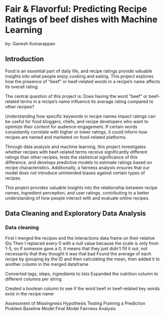 # Fair & Flavorful: Predicting Recipe Ratings of beef dishes with Machine Learning

by: Ganesh Kumarappan

## Introduction

Food is an essential part of daily life, and recipe ratings provide valuable insights into what people enjoy cooking and eating. This project explores how the presence of "beef" or beef-related words in a recipe’s name affects its overall rating.

The central question of this project is:
Does having the word "beef" or beef-related terms in a recipe’s name influence its average rating compared to other recipes?

Understanding how specific keywords in recipe names impact ratings can be useful for food bloggers, chefs, and recipe developers who want to optimize their content for audience engagement. If certain words consistently correlate with higher or lower ratings, it could inform how recipes are named and marketed on food-related platforms.

Through data analysis and machine learning, this project investigates whether recipes with beef-related terms receive significantly different ratings than other recipes, tests the statistical significance of this difference, and develops predictive models to estimate ratings based on recipe characteristics. Additionally, a fairness analysis ensures that our model does not introduce unintended biases against certain types of recipes.

This project provides valuable insights into the relationship between recipe names, ingredient perception, and user ratings, contributing to a better understanding of how people interact with and evaluate online recipes.


## Data Cleaning and Exploratory Data Analysis

### Data cleaning

First I merged the recipes and the interactions data frame on their relative IDs
Then I replaced every 0 with a null value because the scale is only from 1-5, so if someone gave a 0, it means that they just didn't fill it out, not necessarily that they thought it was that bad
Found the average of each recipe by grouping by the ID and then calculating the mean, then added it to another column in the merged dataframe

Converted tags, steps, ingredients to lists
Expanded the nutrition column to different columns per string

Created a boolean column to see if the word beef or beef-related key words exist in the recipe name





Assessment of Missingness
Hypothesis Testing
Framing a Prediction Problem
Baseline Model
Final Model
Fairness Analysis
